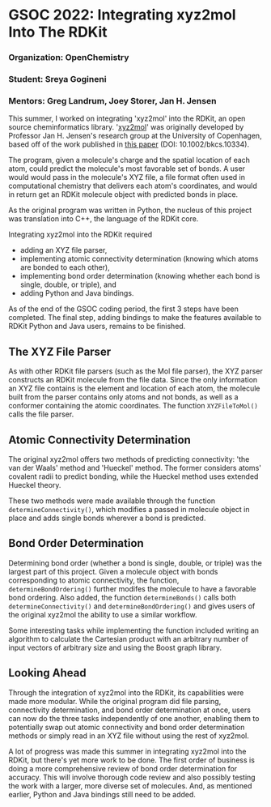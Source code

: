 # GSOC 2022: Integrating xyz2mol Into The RDKit 

### Organization: OpenChemistry
### Student: Sreya Gogineni
### Mentors: Greg Landrum, Joey Storer, Jan H. Jensen

This summer, I worked on integrating 'xyz2mol' into the RDKit, an open source cheminformatics library. '[xyz2mol](https://github.com/jensengroup/xyz2mol)' was originally developed by Professor Jan H. Jensen's research group at the University of Copenhagen, based off of the work published in [this paper](https://onlinelibrary.wiley.com/doi/10.1002/bkcs.10334) (DOI: 10.1002/bkcs.10334). 

The program, given a molecule's charge and the spatial location of each atom, could predict the molecule's most favorable set of bonds.  A user would would pass in the molecule's XYZ file, a file format often used in computational chemistry that delivers each atom's coordinates, and would in return get an RDKit molecule object with predicted bonds in place.

As the original program was written in Python, the nucleus of this project was translation into C++, the language of the RDKit core. 

Integrating xyz2mol into the RDKit required 
- adding an XYZ file parser,
- implementing atomic connectivity determination (knowing which atoms are bonded to each other),
- implementing bond order determination (knowing whether each bond is single, double, or triple), and
- adding Python and Java bindings. 
    
As of the end of the GSOC coding period, the first 3 steps have been completed. The final step, adding bindings to make the features available to RDKit Python and Java users, remains to be finished. 

## The XYZ File Parser

As with other RDKit file parsers (such as the Mol file parser), the XYZ parser constructs an RDKit molecule from the file data. Since the only information an XYZ file contains is the element and location of each atom, the molecule built from the parser contains only atoms and not bonds, as well as a conformer containing the atomic coordinates. The function ```XYZFileToMol()``` calls the file parser.

## Atomic Connectivity Determination

The original xyz2mol offers two methods of predicting connectivity: 'the van der Waals' method and 'Hueckel' method. The former considers atoms' covalent radii to predict bonding, while the Hueckel method uses extended Hueckel theory. 

These two methods were made available through the function ```determineConnectivity()```, which modifies a passed in molecule object in place and adds single bonds wherever a bond is predicted.

## Bond Order Determination

Determining bond order (whether a bond is single, double, or triple) was the largest part of this project. Given a molecule object with bonds corresponding to atomic connectivity, the function, ```determineBondOrdering()``` further modifes the molecule to have a favorable bond ordering. Also added, the function ```determineBonds()``` calls both ```determineConnectivity()``` and ```determineBondOrdering()``` and gives users of the original xyz2mol the ability to use a similar workflow. 

Some interesting tasks while implementing the function included writing an algorithm to calculate the Cartesian product with an arbitrary number of input vectors of arbitrary size and using the Boost graph library.

## Looking Ahead

Through the integration of xyz2mol into the RDKit, its capabilities were made more modular. While the original program did file parsing, connectivity determination, and bond order determination at once, users can now do the three tasks independently of one another, enabling them to potentially swap out atomic connectivity and bond order determination methods or simply read in an XYZ file without using the rest of xyz2mol. 

A lot of progress was made this summer in integrating xyz2mol into the RDKit, but there's yet more work to be done. The first order of business is doing a more comprehensive review of bond order determination for accuracy. This will involve thorough code review and also possibly testing the work with a larger, more diverse set of molecules. And, as mentioned earlier, Python and Java bindings still need to be added. 










